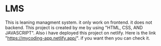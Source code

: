 # LMS 
This is leaning managment system. it only work on frontend. it does not backend.
This project is created by me by using "HTML, CSS, AND JAVASCRIPT". Also i have deployed this project on netlify.
Here is the link "https://mycoding-app.netlify.app/". if you want then you can check it.
